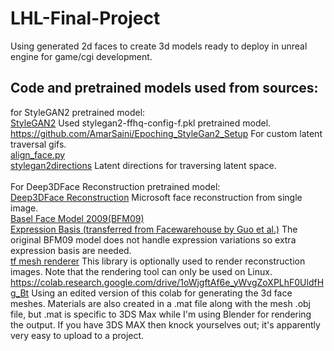 # LHL-Final-Project
Using generated 2d faces to create 3d models ready to deploy in unreal engine for game/cgi development.


## Code and pretrained models used from sources:
for StyleGAN2 pretrained model:\
[StyleGAN2](https://github.com/NVlabs/stylegan2)   Used stylegan2-ffhq-config-f.pkl pretrained model.\
https://github.com/AmarSaini/Epoching_StyleGan2_Setup   For custom latent traversal gifs.\
[align_face.py](https://gist.github.com/lzhbrian/bde87ab23b499dd02ba4f588258f57d5)\
[stylegan2directions](https://twitter.com/robertluxemburg/status/1207087801344372736)   Latent directions for traversing latent space.\
\
For Deep3DFace Reconstruction pretrained model:\
[Deep3DFace Reconstruction](https://github.com/microsoft/Deep3DFaceReconstruction)   Microsoft face reconstruction from single image.\
[Basel Face Model 2009(BFM09)](https://faces.dmi.unibas.ch/bfm/main.php?nav=1-0&id=basel_face_model)\
[Expression Basis (transferred from Facewarehouse by Guo et al.)](https://github.com/Juyong/3DFace)   The original BFM09 model does not handle expression variations so extra expression basis are needed.\
[tf mesh renderer](https://github.com/google/tf_mesh_renderer/tree/ba27ea1798f6ee8d03ddbc52f42ab4241f9328bb)   This library is optionally used to render reconstruction images. Note that the rendering tool can only be used on Linux.
https://colab.research.google.com/drive/1oWjgftAf6e_yWvgZoXPLhF0UldfHg_Bt Using an edited version of this colab for generating the 3d face meshes. Materials are also created in a .mat file along with the mesh .obj file, but .mat is specific to 3DS Max while I'm using Blender for rendering the output. If you have 3DS MAX then knock yourselves out; it's apparently very easy to upload to a project.

